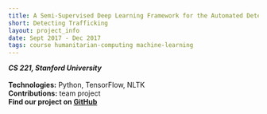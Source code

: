 ```yaml
---
title: A Semi-Supervised Deep Learning Framework for the Automated Detection of Online Human Trafficking
short: Detecting Trafficking
layout: project_info
date: Sept 2017 - Dec 2017
tags: course humanitarian-computing machine-learning
---
```


<div class="row 200%">
	<div class="6u 12u$(medium)">
		<div class="box">
			<b><i>CS 221, Stanford University</i></b>
			<br><br>
			<strong>Technologies:</strong> Python, TensorFlow, NLTK
			<br>
			<strong>Contributions:</strong> team project
			<br>
      <strong>Find our project on <a href="https://github.com/swetharevanur/cs221-final-project">GitHub</a></strong>
		</div>
	</div>
</div>

